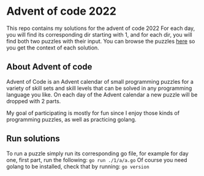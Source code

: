 # Advent of code 2022

This repo contains my solutions for the advent of code 2022
For each day, you will find its corresponding dir starting with 1, and for each dir, you will find both two puzzles with their input.
You can browse the puzzles [here](https://adventofcode.com/) so you get the context of each solution.

## About Advent of code

Advent of Code is an Advent calendar of small programming puzzles for a variety of skill sets and skill levels that can be solved in any programming language you like.
On each day of the Advent calendar a new puzzle will be dropped with 2 parts.

My goal of participating is mostly for fun since I enjoy those kinds of programming puzzles, as well as practicing golang.

## Run solutions

To run a puzzle simply run its corresponding go file, for example for day one, first part, run the following:
`go run ./1/a/a.go`
Of course you need golang to be installed, check that by running:
`go version`
